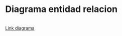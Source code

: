 # Diagrama entidad relacion

<div class="mxgraph" style="max-width:100%;border:1px solid transparent;" data-mxgraph="{&quot;highlight&quot;:&quot;#0000ff&quot;,&quot;nav&quot;:true,&quot;resize&quot;:true,&quot;page&quot;:0,&quot;toolbar&quot;:&quot;pages zoom layers lightbox&quot;,&quot;edit&quot;:&quot;_blank&quot;,&quot;url&quot;:&quot;https://drive.google.com/uc?id=0B8ITyPukKATyMU15bDRJTnNLSjQ&amp;export=download&quot;}"></div>
<script type="text/javascript" src="https://www.draw.io/embed2.js?&fetch=https%3A%2F%2Fdrive.google.com%2Fuc%3Fid%3D0B8ITyPukKATyMU15bDRJTnNLSjQ%26export%3Ddownload"></script>


[Link diagrama](https://drive.google.com/file/d/0B8ITyPukKATyMU15bDRJTnNLSjQ/view?usp=sharing)